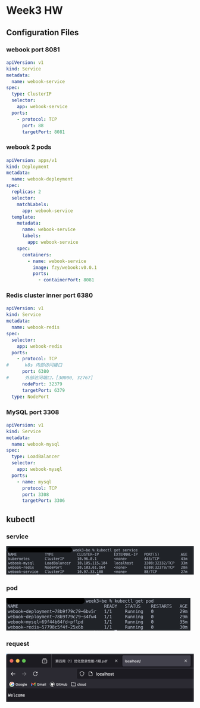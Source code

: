 # Week3 HW

## Configuration Files

### webook port 8081

```yaml
apiVersion: v1
kind: Service
metadata:
  name: webook-service
spec:
  type: ClusterIP
  selector:
    app: webook-service
  ports:
    - protocol: TCP
      port: 88
      targetPort: 8081
```

### webook 2 pods

````yaml
apiVersion: apps/v1
kind: Deployment
metadata:
  name: webook-deployment
spec:
  replicas: 2
  selector:
    matchLabels:
      app: webook-service
  template:
    metadata:
      name: webook-service
      labels:
        app: webook-service
    spec:
      containers:
        - name: webook-service
          image: fzy/webook:v0.0.1
          ports:
            - containerPort: 8081
````

### Redis cluster inner port 6380

```yaml
apiVersion: v1
kind: Service
metadata:
  name: webook-redis
spec:
  selector:
    app: webook-redis
  ports:
    - protocol: TCP
#      k8s 内部访问接口
      port: 6380
#      外部访问端口，[30000, 32767]
      nodePort: 32379
      targetPort: 6379
  type: NodePort
```

### MySQL port 3308

```yaml
apiVersion: v1
kind: Service
metadata:
  name: webook-mysql
spec:
  type: LoadBalancer
  selector:
    app: webook-mysql
  ports:
    - name: mysql
      protocol: TCP
      port: 3308
      targetPort: 3306
```

## kubectl

### service

![kubectl-get-service](./hw_images/kubectl-get-service.png)

### pod

![kubectl-get-pod](./hw_images/kubectl-get-pod.png)

### request

![request](./hw_images/request.png)
